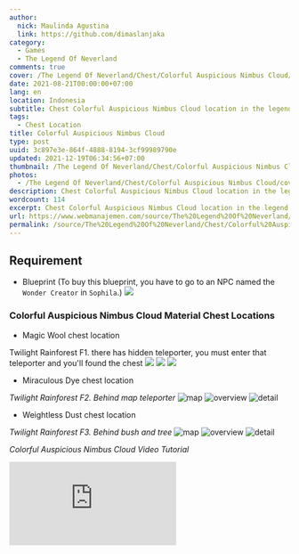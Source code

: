 ```yaml
---
author:
  nick: Maulinda Agustina
  link: https://github.com/dimaslanjaka
category:
  - Games
  - The Legend Of Neverland
comments: true
cover: /The Legend Of Neverland/Chest/Colorful Auspicious Nimbus Cloud/cover.jpg
date: 2021-08-21T00:00:00+07:00
lang: en
location: Indonesia
subtitle: Chest Colorful Auspicious Nimbus Cloud location in the legend of neverland
tags:
  - Chest Location
title: Colorful Auspicious Nimbus Cloud
type: post
uuid: 3c897e3e-864f-4888-8194-3cf99989790e
updated: 2021-12-19T06:34:56+07:00
thumbnail: /The Legend Of Neverland/Chest/Colorful Auspicious Nimbus Cloud/cover.jpg
photos:
  - /The Legend Of Neverland/Chest/Colorful Auspicious Nimbus Cloud/cover.jpg
description: Chest Colorful Auspicious Nimbus Cloud location in the legend of neverland
wordcount: 114
excerpt: Chest Colorful Auspicious Nimbus Cloud location in the legend of neverland
url: https://www.webmanajemen.com/source/The%20Legend%20Of%20Neverland/Chest/Colorful%20Auspicious%20Nimbus%20Cloud.html
permalink: /source/The%20Legend%20Of%20Neverland/Chest/Colorful%20Auspicious%20Nimbus%20Cloud.html
---
```


## Requirement
- Blueprint (To buy this blueprint, you have to go to an NPC named the `Wonder Creator` in `Sophila`.)
![](Colorful%20Auspicious%20Nimbus%20Cloud/Colorful%20Auspicious%20Nimbus%20Cloud.png)

### Colorful Auspicious Nimbus Cloud Material Chest Locations
- Magic Wool chest location

Twilight Rainforest F1. there has hidden teleporter, you must enter that teleporter and you'll found the chest
![](Colorful%20Auspicious%20Nimbus%20Cloud/tr1-map.png)
![](Colorful%20Auspicious%20Nimbus%20Cloud/tr1-chest.png)
![](Colorful%20Auspicious%20Nimbus%20Cloud/tr1-teleporter.png)

- Miraculous Dye chest location

*Twilight Rainforest F2. Behind map teleporter*
![map](Colorful%20Auspicious%20Nimbus%20Cloud/tr2-map.png)
![overview](Colorful%20Auspicious%20Nimbus%20Cloud/tr2-overview.png)
![detail](Colorful%20Auspicious%20Nimbus%20Cloud/tr2-detail.png)

- Weightless Dust chest location

*Twilight Rainforest F3. Behind bush and tree*
![map](Colorful%20Auspicious%20Nimbus%20Cloud/tr3-map.png)
![overview](Colorful%20Auspicious%20Nimbus%20Cloud/tr3-overview.png)
![detail](Colorful%20Auspicious%20Nimbus%20Cloud/tr3-detail.png)


*Colorful Auspicious Nimbus Cloud Video Tutorial*
<div class="video-container">
      <iframe src="https://www.youtube.com/embed/hVhzL_q1IOs" frameborder="0" allow="accelerometer; autoplay; encrypted-media; gyroscope; picture-in-picture" allowfullscreen></iframe>
    </div>
